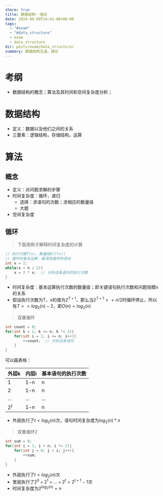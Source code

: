 ```yaml
---
share: true
title: 数据结构--绪论
date: 2024-09-09T14:41:00+08:00
tags:
  - "#exam"
  - "#data_structure"
  - exam
  - data_structure
dir: posts/exam/data_structure/
summary: 数据结构王道，绪论
---
```


# 考纲

- 数据结构的概念；算法及其时间和空间复杂度分析；
# 数据结构

- 定义：数据以及他们之间的关系
- 三要素：逻辑结构，存储结构，运算

# 算法

## 概念

- 定义：对问题求解的步骤
- 时间复杂度：循环，递归
	- 选择：求语句的次数；求相应的数量级
	- 大题
- 空间复杂度

## 循环

> 下面用例子解释时间复杂度的计算

```c++
// 执行次数T(n)，数量级O(T(n))
// 循环的基本运算：最深层循环的语句
int x = 2;
while(x < n / 2){
	x = 2 * x;  // 分析这条语句的执行次数
}
```

- 时间复杂度：基本运算执行次数的数量级；即关键语句执行次数和问题规模n的关系
- 假设执行次数为T，x的值为$2^{T+1}$，那么当$2^{T+1} >= n / 2$时循环停止，所以有$T >= log_2(n) - 2$，即$O(n) = log_2(n)$

> 双重循环

```cpp
int count = 0;
for(int k = 1; k <= n; k *= 2){
	for(int i = 1; i <= n; i++){
		++count;  // 分析这条语句
	}
}
```

可以画表格：

| 外层k   | 内层i | 基本语句的执行次数 |
| ----- | --- | --------- |
| 1     | 1-n | n         |
| 2     | 1-n | n         |
| ...   | ... | ...       |
| $2^t$ | 1-n | n         |
- 外层执行了$t < log_2(n)$次，语句时间复杂度为$log_2(n) * n$



> 双重循环2

```cpp
int sum = 0;
for(int i = 1; i < n; i *= 2){
	for(int j = 0; j < i; j++){
		++sum;
	}
}
```
- 外层执行了$t < log_2(n)$次
- 里层执行了$2^0 + 2^1 + ... + 2^t = 2^{t+1} - 1$次
- 时间复杂度为$2^{log_2(n)} = n$

